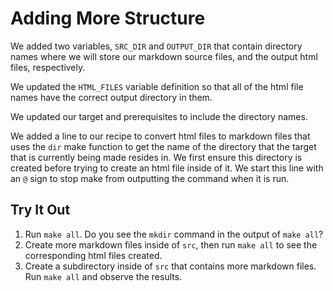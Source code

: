 # Adding More Structure

We added two variables, `SRC_DIR` and `OUTPUT_DIR` that contain directory names
where we will store our markdown source files, and the output html files,
respectively.

We updated the `HTML_FILES` variable definition so that all of the html file
names have the correct output directory in them.

We updated our target and prerequisites to include the directory names.

We added a line to our recipe to convert html files to markdown files that uses
the `dir` make function to get the name of the directory that the target that is
currently being made resides in. We first ensure this directory is created
before trying to create an html file inside of it. We start this line with an
`@` sign to stop make from outputting the command when it is run.

## Try It Out

1. Run `make all`. Do you see the `mkdir` command in the output of `make all`?
1. Create more markdown files inside of `src`, then run `make all` to see the
   corresponding html files created.
1. Create a subdirectory inside of `src` that contains more markdown files. Run
   `make all` and observe the results.
